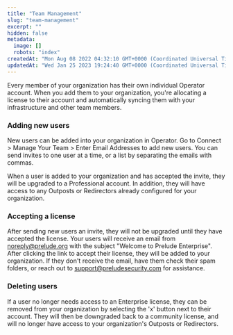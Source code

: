 ```yaml
---
title: "Team Management"
slug: "team-management"
excerpt: ""
hidden: false
metadata: 
  image: []
  robots: "index"
createdAt: "Mon Aug 08 2022 04:32:10 GMT+0000 (Coordinated Universal Time)"
updatedAt: "Wed Jan 25 2023 19:24:40 GMT+0000 (Coordinated Universal Time)"
---
```

Every member of your organization has their own individual Operator account. When you add them to your organization, you're allocating a license to their account and automatically syncing them with your infrastructure and other team members.

### Adding new users

New users can be added into your organization in Operator. Go to Connect > Manage Your Team > Enter Email Addresses to add new users. You can send invites to one user at a time, or a list by separating the emails with commas. 

When a user is added to your organization and has accepted the invite, they will be upgraded to a Professional account. In addition, they will have access to any Outposts or Redirectors already configured for your organization.  

### Accepting a license

After sending new users an invite, they will not be upgraded until they have accepted the license. Your users will receive an email from [noreply@prelude.org](mailto:noreply@prelude.org) with the subject "Welcome to Prelude Enterprise". After clicking the link to accept their license, they will be added to your organization. If they don't receive the email, have them check their spam folders, or reach out to [support@preludesecurity.com](mailto:support@preludesecurity.com) for assistance. 

### Deleting users

If a user no longer needs access to an Enterprise license, they can be removed from your organization by selecting the 'x' button next to their account. They will then be downgraded back to a community license, and will no longer have access to your organization's Outposts or Redirectors.
